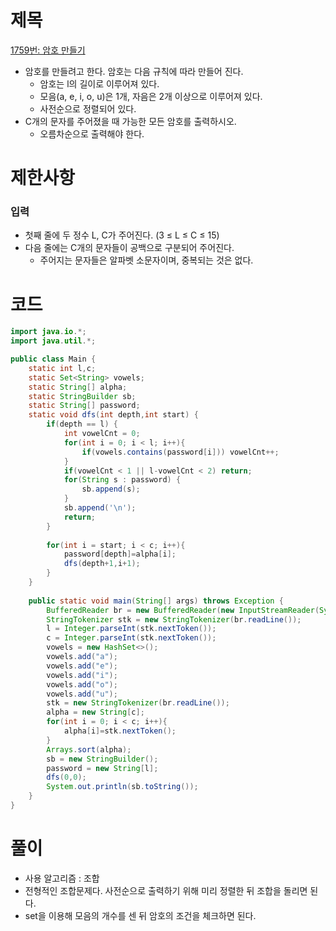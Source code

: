# 제목

[1759번: 암호 만들기](https://www.acmicpc.net/problem/1759)

- 암호를 만들려고 한다. 암호는 다음 규칙에 따라 만들어 진다.
    - 암호는 l의 길이로 이루어져 있다.
    - 모음(a, e, i, o, u)은 1개, 자음은 2개 이상으로 이루어져 있다.
    - 사전순으로 정렬되어 있다.
- C개의 문자를 주어졌을 때 가능한 모든 암호를 출력하시오.
    - 오름차순으로 출력해야 한다.

# 제한사항

### 입력

- 첫째 줄에 두 정수 L, C가 주어진다. (3 ≤ L ≤ C ≤ 15)
- 다음 줄에는 C개의 문자들이 공백으로 구분되어 주어진다.
    - 주어지는 문자들은 알파벳 소문자이며, 중복되는 것은 없다.

# 코드

```java
import java.io.*;
import java.util.*;

public class Main {
	static int l,c;
	static Set<String> vowels;
	static String[] alpha;
	static StringBuilder sb;
	static String[] password;
	static void dfs(int depth,int start) {
		if(depth == l) {
			int vowelCnt = 0;
			for(int i = 0; i < l; i++){
				if(vowels.contains(password[i])) vowelCnt++;
			}
			if(vowelCnt < 1 || l-vowelCnt < 2) return;
			for(String s : password) {
				sb.append(s);
			}
			sb.append('\n');
			return;
		}
		
		for(int i = start; i < c; i++){
			password[depth]=alpha[i];
			dfs(depth+1,i+1);
		}
	}
	
    public static void main(String[] args) throws Exception {
    	BufferedReader br = new BufferedReader(new InputStreamReader(System.in));
    	StringTokenizer stk = new StringTokenizer(br.readLine());
    	l = Integer.parseInt(stk.nextToken());
    	c = Integer.parseInt(stk.nextToken());
    	vowels = new HashSet<>();
    	vowels.add("a");
    	vowels.add("e");
    	vowels.add("i");
    	vowels.add("o");
    	vowels.add("u");
    	stk = new StringTokenizer(br.readLine());
    	alpha = new String[c];
    	for(int i = 0; i < c; i++){
			alpha[i]=stk.nextToken();
		}
    	Arrays.sort(alpha);
    	sb = new StringBuilder();
    	password = new String[l];
    	dfs(0,0);
    	System.out.println(sb.toString());
    }
}
```

# 풀이

- 사용 알고리즘 : 조합
- 전형적인 조합문제다. 사전순으로 출력하기 위해 미리 정렬한 뒤 조합을 돌리면 된다.
- set을 이용해 모음의 개수를 센 뒤 암호의 조건을 체크하면 된다.